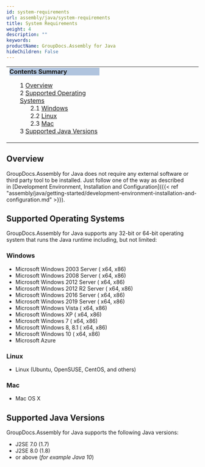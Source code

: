 ```yaml
---
id: system-requirements
url: assembly/java/system-requirements
title: System Requirements
weight: 4
description: ""
keywords: 
productName: GroupDocs.Assembly for Java
hideChildren: False
---
```

<table class="sectionMacro" border="0" cellpadding="5" cellspacing="0" width="100%"><tbody><tr><td valign="top" width="50%"><div class="panel" style="border-top-width: 1px; border-right-width: 1px; border-bottom-width: 1px; border-left-width: 1px;"><div class="panelHeader" style="border-bottom-width: 1px; background-color: rgb(176, 196, 222);"><b>Contents Summary</b></div><div class="panelContent"><style type="text/css">div.rbtoc1593026731506 { padding-top: 0px; padding-right: 0px; padding-bottom: 0px; padding-left: 0px; }div.rbtoc1593026731506 ul { list-style-type: none; list-style-image: none; margin-left: 0px; }div.rbtoc1593026731506 li { margin-left: 0px; padding-left: 0px; }</style><div class="toc rbtoc1593026731506"><ul class="toc-indentation"><li><span class="TOCOutline">1</span> <a href="#SystemRequirements-Overview"><span>Overview</span></a></li><li><span class="TOCOutline">2</span> <a href="#SystemRequirements-SupportedOperatingSystems">Supported Operating Systems</a><ul class="toc-indentation"><li><span class="TOCOutline">2.1</span> <a href="#SystemRequirements-Windows">Windows</a></li><li><span class="TOCOutline">2.2</span> <a href="#SystemRequirements-Linux">Linux</a></li><li><span class="TOCOutline">2.3</span> <a href="#SystemRequirements-Mac">Mac</a></li></ul></li><li><span class="TOCOutline">3</span> <a href="#SystemRequirements-SupportedJavaVersions">Supported Java Versions</a></li></ul></div></div></div></td><td valign="top" width="50%"><p>&nbsp;</p></td></tr></tbody></table>

## Overview

GroupDocs.Assembly for Java does not require any external software or third party tool to be installed. Just follow one of the way as described in [Development Environment, Installation and Configuration]({{< ref "assembly/java/getting-started/development-environment-installation-and-configuration.md" >}}).

## Supported Operating Systems

GroupDocs.Assembly for Java supports any 32-bit or 64-bit operating system that runs the Java runtime including, but not limited:

### Windows

*   Microsoft Windows 2003 Server ( x64, x86)
*   Microsoft Windows 2008 Server ( x64, x86)
*   Microsoft Windows 2012 Server ( x64, x86)
*   Microsoft Windows 2012 R2 Server ( x64, x86)
*   Microsoft Windows 2016 Server ( x64, x86)
*   Microsoft Windows 2019 Server ( x64, x86)
*   Microsoft Windows Vista ( x64, x86)
*   Microsoft Windows XP ( x64, x86)
*   Microsoft Windows 7 ( x64, x86)
*   Microsoft Windows 8, 8.1 ( x64, x86)
*   Microsoft Windows 10 ( x64, x86)
*   Microsoft Azure

### Linux

*   Linux (Ubuntu, OpenSUSE, CentOS, and others)

### Mac

*   Mac OS X

## Supported Java Versions

GroupDocs.Assembly for Java supports the following Java versions:

*   J2SE 7.0 (1.7)
*   J2SE 8.0 (1.8)
*   or above (*for example Java 10*)

